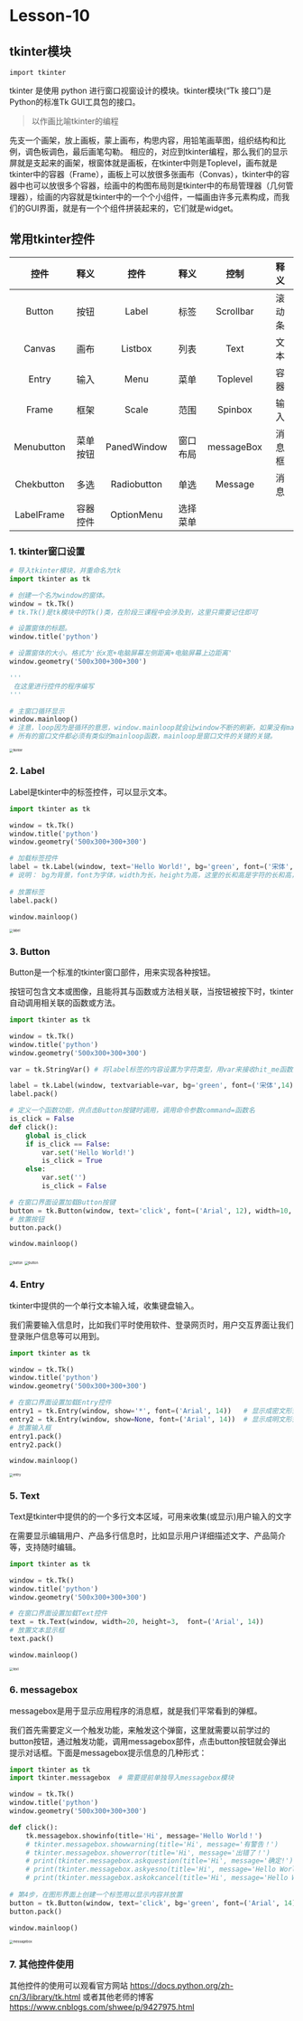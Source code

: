 # **Lesson-10**

## **tkinter模块**

`import tkinter`

tkinter 是使用 python 进行窗口视窗设计的模块。tkinter模块(“Tk 接口”)是Python的标准Tk GUI工具包的接口。

> 以作画比喻tkinter的编程

先支一个画架，放上画板，蒙上画布，构思内容，用铅笔画草图，组织结构和比例，调色板调色，最后画笔勾勒。
相应的，对应到tkinter编程，那么我们的显示屏就是支起来的画架，根窗体就是画板，在tkinter中则是Toplevel，画布就是tkinter中的容器（Frame），画板上可以放很多张画布（Convas），tkinter中的容器中也可以放很多个容器，绘画中的构图布局则是tkinter中的布局管理器（几何管理器），绘画的内容就是tkinter中的一个个小组件，一幅画由许多元素构成，而我们的GUI界面，就是有一个个组件拼装起来的，它们就是widget。



## **常用tkinter控件**

|控件|释义|控件|释义|控制|释义|
|:-:|:-:|:-:|:-:|:-:|:-:|
|Button|按钮|Label|标签|Scrollbar|滚动条|
|Canvas|画布|Listbox|列表|Text|文本|
|Entry|输入|Menu|菜单|Toplevel|容器|
|Frame|框架|Scale|范围|Spinbox|输入|
|Menubutton|菜单按钮|PanedWindow|窗口布局|messageBox|消息框|
|Chekbutton|多选|Radiobutton|单选|Message|消息|
|LabelFrame|容器控件|OptionMenu|选择菜单|

### 1. tkinter窗口设置
```python
# 导入tkinter模块，并重命名为tk
import tkinter as tk    

# 创建一个名为window的窗体。
window = tk.Tk()       
# tk.Tk()是tk模块中的Tk()类，在阶段三课程中会涉及到，这里只需要记住即可

# 设置窗体的标题。
window.title('python')   

# 设置窗体的大小。格式为'长x宽+电脑屏幕左侧距离+电脑屏幕上边距离'
window.geometry('500x300+300+300')

'''
 在这里进行控件的程序编写
'''

# 主窗口循环显示
window.mainloop()
# 注意，loop因为是循环的意思，window.mainloop就会让window不断的刷新，如果没有mainloop,就是一个静态的window,传入进去的值就不会有循环，mainloop就相当于一个很大的while循环，有个while，每点击一次就会更新一次，所以我们必须要有循环
# 所有的窗口文件都必须有类似的mainloop函数，mainloop是窗口文件的关键的关键。
```

<img src='_media/2-10-1.png' alt='tkinter' style='zoom:40%;'/>

### 2. Label

Label是tkinter中的标签控件，可以显示文本。

```python
import tkinter as tk    

window = tk.Tk()       
window.title('python')   
window.geometry('500x300+300+300')

# 加载标签控件
label = tk.Label(window, text='Hello World!', bg='green', font=('宋体',14), width=30, height=2)
# 说明： bg为背景，font为字体，width为长，height为高，这里的长和高是字符的长和高，比如height=2,就是标签有2个字符这么高
 
# 放置标签
label.pack()

window.mainloop()
```

<img src='_media/2-10-2.png' alt='label' style='zoom:40%;'/>

### 3. Button

Button是一个标准的tkinter窗口部件，用来实现各种按钮。

按钮可包含文本或图像，且能将其与函数或方法相关联，当按钮被按下时，tkinter自动调用相关联的函数或方法。

```python
import tkinter as tk    

window = tk.Tk()       
window.title('python')   
window.geometry('500x300+300+300')

var = tk.StringVar() # 将label标签的内容设置为字符类型，用var来接收hit_me函数的传出内容用以显示在标签上

label = tk.Label(window, textvariable=var, bg='green', font=('宋体',14), width=30, height=2)
label.pack()

# 定义一个函数功能，供点击Button按键时调用，调用命令参数command=函数名
is_click = False
def click():
    global is_click
    if is_click == False:
        var.set('Hello World!')
        is_click = True
    else:
        var.set('')
        is_click = False

# 在窗口界面设置加载Button按键  
button = tk.Button(window, text='click', font=('Arial', 12), width=10, height=1, command=click)
# 放置按钮
button.pack()

window.mainloop()
```

<img src='_media/2-10-3.png' alt='button' style='zoom:40%;'/>
<img src='_media/2-10-4.png' alt='button' style='zoom:40%;'/>

### 4. Entry

tkinter中提供的一个单行文本输入域，收集键盘输入。

我们需要输入信息时，比如我们平时使用软件、登录网页时，用户交互界面让我们登录账户信息等可以用到。

```python
import tkinter as tk    

window = tk.Tk()       
window.title('python')   
window.geometry('500x300+300+300')

# 在窗口界面设置加载Entry控件 
entry1 = tk.Entry(window, show='*', font=('Arial', 14))   # 显示成密文形式
entry2 = tk.Entry(window, show=None, font=('Arial', 14))  # 显示成明文形式
# 放置输入框
entry1.pack()
entry2.pack()

window.mainloop()
```

<img src='_media/2-10-5.png' alt='entry' style='zoom:40%;'/>

### 5. Text

Text是tkinter中提供的的一个多行文本区域，可用来收集(或显示)用户输入的文字

在需要显示编辑用户、产品多行信息时，比如显示用户详细描述文字、产品简介等，支持随时编辑。

```python
import tkinter as tk    

window = tk.Tk()       
window.title('python')   
window.geometry('500x300+300+300')

# 在窗口界面设置加载Text控件 
text = tk.Text(window, width=20, height=3,  font=('Arial', 14))
# 放置文本显示框
text.pack()

window.mainloop()
```

<img src='_media/2-10-6.png' alt='text' style='zoom:40%;'/>

### 6. messagebox

messagebox是用于显示应用程序的消息框，就是我们平常看到的弹框。

我们首先需要定义一个触发功能，来触发这个弹窗，这里就需要以前学过的button按钮，通过触发功能，调用messagebox部件，点击button按钮就会弹出提示对话框。下面是messagebox提示信息的几种形式：

```python
import tkinter as tk
import tkinter.messagebox  # 需要提前单独导入messagebox模块  

window = tk.Tk()       
window.title('python')   
window.geometry('500x300+300+300')

def click():
    tk.messagebox.showinfo(title='Hi', message='Hello World！')              # 提示信息对话窗
    # tkinter.messagebox.showwarning(title='Hi', message='有警告！')       # 提出警告对话窗
    # tkinter.messagebox.showerror(title='Hi', message='出错了！')         # 提出错误对话窗
    # print(tkinter.messagebox.askquestion(title='Hi', message='确定!'))  # 询问选择对话窗return 'yes', 'no'
    # print(tkinter.messagebox.askyesno(title='Hi', message='Hello World！'))     # return 'True', 'False'
    # print(tkinter.messagebox.askokcancel(title='Hi', message='Hello World！'))  # return 'True', 'False'
 
# 第4步，在图形界面上创建一个标签用以显示内容并放置
button = tk.Button(window, text='click', bg='green', font=('Arial', 14), command=click)
button.pack()

window.mainloop()
```

<img src='_media/2-10-7.png' alt='messagebox' style='zoom:40%;'/>

### 7. 其他控件使用
其他控件的使用可以观看官方网站
<https://docs.python.org/zh-cn/3/library/tk.html>
或者其他老师的博客
<https://www.cnblogs.com/shwee/p/9427975.html>